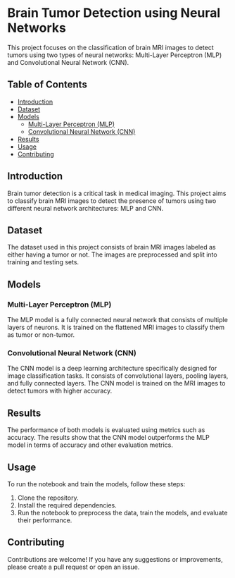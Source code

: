 # Brain Tumor Detection using Neural Networks

This project focuses on the classification of brain MRI images to detect tumors using two types of neural networks: Multi-Layer Perceptron (MLP) and Convolutional Neural Network (CNN).

## Table of Contents
- [Introduction](#introduction)
- [Dataset](#dataset)
- [Models](#models)
    - [Multi-Layer Perceptron (MLP)](#multi-layer-perceptron-mlp)
    - [Convolutional Neural Network (CNN)](#convolutional-neural-network-cnn)
- [Results](#results)
- [Usage](#usage)
- [Contributing](#contributing)

## Introduction
Brain tumor detection is a critical task in medical imaging. This project aims to classify brain MRI images to detect the presence of tumors using two different neural network architectures: MLP and CNN.

## Dataset
The dataset used in this project consists of brain MRI images labeled as either having a tumor or not. The images are preprocessed and split into training and testing sets.

## Models

### Multi-Layer Perceptron (MLP)
The MLP model is a fully connected neural network that consists of multiple layers of neurons. It is trained on the flattened MRI images to classify them as tumor or non-tumor.

### Convolutional Neural Network (CNN)
The CNN model is a deep learning architecture specifically designed for image classification tasks. It consists of convolutional layers, pooling layers, and fully connected layers. The CNN model is trained on the MRI images to detect tumors with higher accuracy.

## Results
The performance of both models is evaluated using metrics such as accuracy. The results show that the CNN model outperforms the MLP model in terms of accuracy and other evaluation metrics.

## Usage
To run the notebook and train the models, follow these steps:
1. Clone the repository.
2. Install the required dependencies.
3. Run the notebook to preprocess the data, train the models, and evaluate their performance.

## Contributing
Contributions are welcome! If you have any suggestions or improvements, please create a pull request or open an issue.
